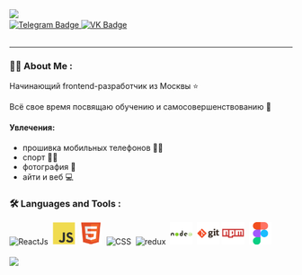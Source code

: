 <div id="header" align="left">
  <img src="https://c.tenor.com/Oj__nQJe8gEAAAAd/explaining-meme.gif" width="220"/>
</div>
<div id="badges">
  <a href="https://t.me/elfiex666">
    <img src="https://img.shields.io/badge/Telegram-2CA5E0?style=for-the-badge&logo=telegram&logoColor=white" alt="Telegram Badge"/>
  </a>
  <a href="https://vk.com/elfiex666">
    <img src="https://img.shields.io/badge/-Vkontakte-003f5c?style=for-the-badge&logo=Vk)](https://vk.com/web.step)" alt="VK Badge"/>
  </a>
</div>
<img src="https://komarev.com/ghpvc/?username=NAF-FLY&style=flat-square&color=blue" alt=""/>

 ---
 
### :man_technologist: About Me :
Начинающий frontend-разработчик из Москвы ⭐

Всё свое время посвящаю обучению и самосовершенствованию 🎯
#### Увлечения:
- прошивка мобильных телефонов 🧑‍🔧
- спорт 🏋️‍♀️
- фотография 📸
- айти и веб 💻

### :hammer_and_wrench: Languages and Tools :
<div>
  <img src="https://cdn.jsdelivr.net/gh/devicons/devicon/icons/react/react-original-wordmark.svg" title="ReactJs" alt="ReactJs" width="40" height="40"/>&nbsp;
 <img src="https://github.com/devicons/devicon/blob/master/icons/javascript/javascript-original.svg" title="JavaScript" alt="JavaScript" width="40" height="40"/>&nbsp; 
  <img src="https://github.com/devicons/devicon/blob/master/icons/html5/html5-original.svg" title="HTML5" alt="HTML" width="40" height="40"/>&nbsp;
  <img src="https://cdn.jsdelivr.net/gh/devicons/devicon/icons/css3/css3-original.svg"  title="CSS3" alt="CSS" width="40" height="40"/>&nbsp;
  <img src="https://cdn.jsdelivr.net/gh/devicons/devicon/icons/redux/redux-original.svg"  title="redux" alt="redux" width="40" height="40"/>&nbsp;
  <img src="https://github.com/devicons/devicon/blob/master/icons/nodejs/nodejs-original-wordmark.svg" title="NodeJS" alt="NodeJS" width="40" height="40"/>&nbsp;
  <img src="https://github.com/devicons/devicon/blob/master/icons/git/git-original-wordmark.svg" title="Git" **alt="Git" width="40" height="40"/>
  <img src="https://raw.githubusercontent.com/devicons/devicon/1119b9f84c0290e0f0b38982099a2bd027a48bf1/icons/npm/npm-original-wordmark.svg" title="NPM" alt="NPM" width="40" height="40"/>&nbsp;
  <img src="https://raw.githubusercontent.com/devicons/devicon/1119b9f84c0290e0f0b38982099a2bd027a48bf1/icons/figma/figma-original.svg" title="Figma" alt="Figma" width="40" height="40"/>&nbsp;
</div>
<br/>
<a href="https://github.com/NAF-FLY">
  <img align="center" src="https://github-readme-stats.vercel.app/api/top-langs/?username=NAF-FLY&layout=compact&theme=vision-friendly-dark" />
</a>
